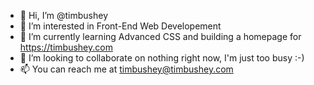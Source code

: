 - 👋 Hi, I’m @timbushey
- 👀 I’m interested in Front-End Web Developement
- 🌱 I’m currently learning Advanced CSS and building a homepage for https://timbushey.com
- 💞️ I’m looking to collaborate on nothing right now, I'm just too busy :-)
- 📫 You can reach me at timbushey@timbushey.com

<!---
timbushey/timbushey is a ✨ special ✨ repository because its `README.md` (this file) appears on your GitHub profile.
You can click the Preview link to take a look at your changes.
--->
